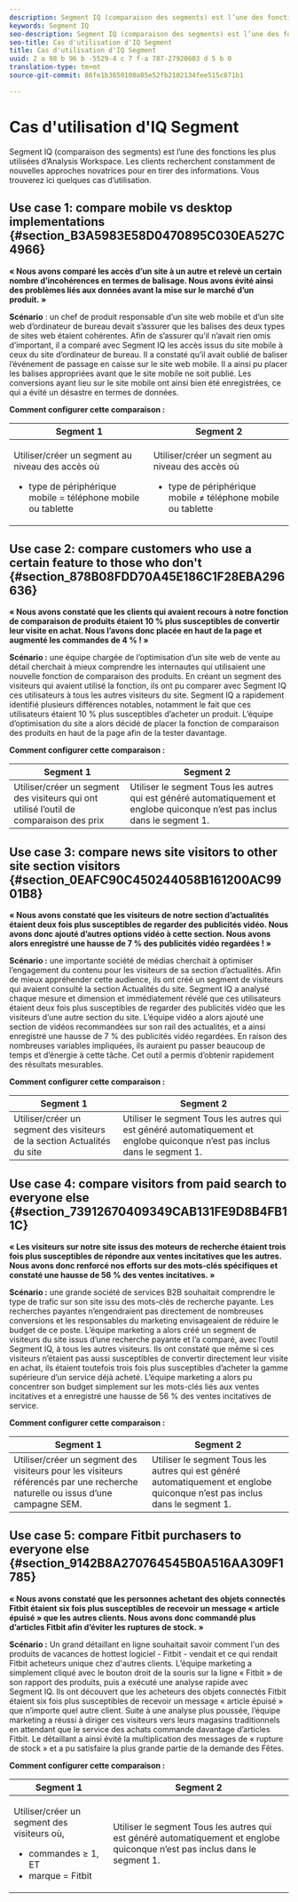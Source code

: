 ```yaml
---
description: Segment IQ (comparaison des segments) est l’une des fonctions les plus utilisées d’Analysis Workspace. Les clients recherchent constamment de nouvelles approches novatrices pour en tirer des informations. Vous trouverez ici quelques cas d’utilisation.
keywords: Segment IQ
seo-description: Segment IQ (comparaison des segments) est l’une des fonctions les plus utilisées d’Analysis Workspace. Les clients recherchent constamment de nouvelles approches novatrices pour en tirer des informations. Vous trouverez ici quelques cas d’utilisation.
seo-title: Cas d'utilisation d'IQ Segment
title: Cas d'utilisation d'IQ Segment
uuid: 2 a 98 b 96 b -5529-4 c 7 f-a 787-27920603 d 5 b 0
translation-type: tm+mt
source-git-commit: 86fe1b3650100a05e52fb2102134fee515c871b1

---
```



# Cas d'utilisation d'IQ Segment

Segment IQ (comparaison des segments) est l’une des fonctions les plus utilisées d’Analysis Workspace. Les clients recherchent constamment de nouvelles approches novatrices pour en tirer des informations. Vous trouverez ici quelques cas d’utilisation.

## Use case 1: compare mobile vs desktop implementations {#section_B3A5983E58D0470895C030EA527C4966}

**« Nous avons comparé les accès d’un site à un autre et relevé un certain nombre d’incohérences en termes de balisage. Nous avons évité ainsi des problèmes liés aux données avant la mise sur le marché d’un produit. »**

**Scénario** : un chef de produit responsable d’un site web mobile et d’un site web d’ordinateur de bureau devait s’assurer que les balises des deux types de sites web étaient cohérentes. Afin de s’assurer qu’il n’avait rien omis d’important, il a comparé avec Segment IQ les accès issus du site mobile à ceux du site d’ordinateur de bureau. Il a constaté qu’il avait oublié de baliser l’événement de passage en caisse sur le site web mobile. Il a ainsi pu placer les balises appropriées avant que le site mobile ne soit publié. Les conversions ayant lieu sur le site mobile ont ainsi bien été enregistrées, ce qui a évité un désastre en termes de données.

**Comment configurer cette comparaison :**

<table id="table_B5FA23CB34DE4331A8BD65ED4B351038"> 
 <thead> 
  <tr> 
   <th colname="col1" class="entry"> Segment 1 </th> 
   <th colname="col3" class="entry"> Segment 2 </th> 
  </tr> 
 </thead>
 <tbody> 
  <tr> 
   <td colname="col1"> <p>Utiliser/créer un segment au niveau des accès où </p> <p> </p> <p> 
     <ul id="ul_1F5D5136620E449D93A771CD2576A18A"> 
      <li id="li_CB32DD1033DA4E5CA3B9AD41030800E6">type de périphérique mobile = téléphone mobile ou tablette </li> 
     </ul> </p> </td> 
   <td colname="col3"> <p>Utiliser/créer un segment au niveau des accès où </p> <p> </p> <p> 
     <ul id="ul_79CC51C4C9494275B3F37B6D2AB0505E"> 
      <li id="li_83BE21AD1FB34195BAFF3F15421DBB3D">type de périphérique mobile ≠ téléphone mobile ou tablette </li> 
     </ul> </p> </td> 
  </tr> 
 </tbody> 
</table>

## Use case 2: compare customers who use a certain feature to those who don't {#section_878B08FDD70A45E186C1F28EBA296636}

**« Nous avons constaté que les clients qui avaient recours à notre fonction de comparaison de produits étaient 10 % plus susceptibles de convertir leur visite en achat. Nous l’avons donc placée en haut de la page et augmenté les commandes de 4 % ! »**

**Scénario :** une équipe chargée de l’optimisation d’un site web de vente au détail cherchait à mieux comprendre les internautes qui utilisaient une nouvelle fonction de comparaison des produits. En créant un segment des visiteurs qui avaient utilisé la fonction, ils ont pu comparer avec Segment IQ ces utilisateurs à tous les autres visiteurs du site. Segment IQ a rapidement identifié plusieurs différences notables, notamment le fait que ces utilisateurs étaient 10 % plus susceptibles d’acheter un produit. L’équipe d’optimisation du site a alors décidé de placer la fonction de comparaison des produits en haut de la page afin de la tester davantage.

**Comment configurer cette comparaison :**

| Segment 1 | Segment 2 |
|--- |--- |
| Utiliser/créer un segment des visiteurs qui ont utilisé l’outil de comparaison des prix | Utiliser le segment Tous les autres qui est généré automatiquement et englobe quiconque n’est pas inclus dans le segment 1. |

## Use case 3: compare news site visitors to other site section visitors {#section_0EAFC90C450244058B161200AC9901B8}

**« Nous avons constaté que les visiteurs de notre section d’actualités étaient deux fois plus susceptibles de regarder des publicités vidéo. Nous avons donc ajouté d’autres options vidéo à cette section. Nous avons alors enregistré une hausse de 7 % des publicités vidéo regardées ! »**

**Scénario :** une importante société de médias cherchait à optimiser l’engagement du contenu pour les visiteurs de sa section d’actualités. Afin de mieux appréhender cette audience, ils ont créé un segment de visiteurs qui avaient consulté la section Actualités du site. Segment IQ a analysé chaque mesure et dimension et immédiatement révélé que ces utilisateurs étaient deux fois plus susceptibles de regarder des publicités vidéo que les visiteurs d’une autre section du site. L’équipe vidéo a alors ajouté une section de vidéos recommandées sur son rail des actualités, et a ainsi enregistré une hausse de 7 % des publicités vidéo regardées. En raison des nombreuses variables impliquées, ils auraient pu passer beaucoup de temps et d’énergie à cette tâche. Cet outil a permis d’obtenir rapidement des résultats mesurables.

**Comment configurer cette comparaison :**

| Segment 1 | Segment 2 |
|--- |--- |
| Utiliser/créer un segment des visiteurs de la section Actualités du site | Utiliser le segment Tous les autres qui est généré automatiquement et englobe quiconque n’est pas inclus dans le segment 1. |

## Use case 4: compare visitors from paid search to everyone else {#section_73912670409349CAB131FE9D8B4FB11C}

**« Les visiteurs sur notre site issus des moteurs de recherche étaient trois fois plus susceptibles de répondre aux ventes incitatives que les autres. Nous avons donc renforcé nos efforts sur des mots-clés spécifiques et constaté une hausse de 56 % des ventes incitatives. »**

**Scénario :** une grande société de services B2B souhaitait comprendre le type de trafic sur son site issu des mots-clés de recherche payante. Les recherches payantes n’engendraient pas directement de nombreuses conversions et les responsables du marketing envisageaient de réduire le budget de ce poste. L’équipe marketing a alors créé un segment de visiteurs du site issus d’une recherche payante et l’a comparé, avec l’outil Segment IQ, à tous les autres visiteurs. Ils ont constaté que même si ces visiteurs n’étaient pas aussi susceptibles de convertir directement leur visite en achat, ils étaient toutefois trois fois plus susceptibles d’acheter la gamme supérieure d’un service déjà acheté. L’équipe marketing a alors pu concentrer son budget simplement sur les mots-clés liés aux ventes incitatives et a enregistré une hausse de 56 % des ventes incitatives de service.

**Comment configurer cette comparaison :**

| Segment 1 | Segment 2 |
|--- |--- |
| Utiliser/créer un segment des visiteurs pour les visiteurs référencés par une recherche naturelle ou issus d’une campagne SEM. | Utiliser le segment Tous les autres qui est généré automatiquement et englobe quiconque n’est pas inclus dans le segment 1. |

## Use case 5: compare Fitbit purchasers to everyone else {#section_9142B8A270764545B0A516AA309F1785}

**« Nous avons constaté que les personnes achetant des objets connectés Fitbit étaient six fois plus susceptibles de recevoir un message « article épuisé » que les autres clients. Nous avons donc commandé plus d’articles Fitbit afin d’éviter les ruptures de stock. »**

**Scénario :** Un grand détaillant en ligne souhaitait savoir comment l'un des produits de vacances de hottest logiciel - Fitbit - vendait et ce qui rendait Fitbit acheteurs unique chez d'autres clients. L’équipe marketing a simplement cliqué avec le bouton droit de la souris sur la ligne « Fitbit » de son rapport des produits, puis a exécuté une analyse rapide avec Segment IQ. Ils ont découvert que les acheteurs des objets connectés Fitbit étaient six fois plus susceptibles de recevoir un message « article épuisé » que n’importe quel autre client. Suite à une analyse plus poussée, l’équipe marketing a réussi à diriger ces visiteurs vers leurs magasins traditionnels en attendant que le service des achats commande davantage d’articles Fitbit. Le détaillant a ainsi évité la multiplication des messages de « rupture de stock » et a pu satisfaire la plus grande partie de la demande des Fêtes.

**Comment configurer cette comparaison :**

<table id="table_9018BEB4C2DE429FA773B250CB5C3E58"> 
 <thead> 
  <tr> 
   <th colname="col1" class="entry"> Segment 1 </th> 
   <th colname="col3" class="entry"> Segment 2 </th> 
  </tr> 
 </thead>
 <tbody> 
  <tr> 
   <td colname="col1"> <p>Utiliser/créer un segment des visiteurs où, </p> <p> 
     <ul id="ul_52E8ED6F4F7241D5ABE4EE7EA1E556D8"> 
      <li id="li_33750601AB2A43728834B29AF86D5CCF">commandes ≥ 1, ET </li> 
      <li id="li_4E09D1286DAE4BABA49E4834E73BDC28">marque = Fitbit </li> 
     </ul> </p> </td> 
   <td colname="col3"> <p>Utiliser le segment <span class="wintitle">Tous les autres</span> qui est généré automatiquement et englobe quiconque n’est pas inclus dans le segment 1. </p> </td> 
  </tr> 
 </tbody> 
</table>

